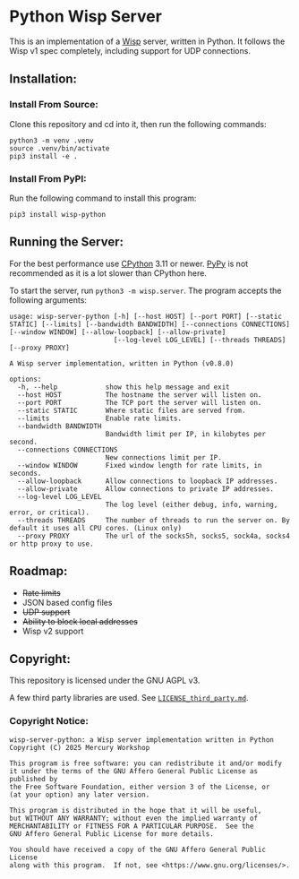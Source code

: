 # Python Wisp Server

This is an implementation of a [Wisp](https://github.com/MercuryWorkshop/wisp-protocol) server, written in Python. It follows the Wisp v1 spec completely, including support for UDP connections.

## Installation:
### Install From Source:
Clone this repository and cd into it, then run the following commands:
```
python3 -m venv .venv
source .venv/bin/activate
pip3 install -e .
```

### Install From PyPI:
Run the following command to install this program:
```
pip3 install wisp-python
```

## Running the Server:
For the best performance use [CPython](https://github.com/python/cpython) 3.11 or newer. [PyPy](https://github.com/pypy/pypy) is not recommended as it is a lot slower than CPython here. 

To start the server, run `python3 -m wisp.server`. The program accepts the following arguments:
```
usage: wisp-server-python [-h] [--host HOST] [--port PORT] [--static STATIC] [--limits] [--bandwidth BANDWIDTH] [--connections CONNECTIONS] [--window WINDOW] [--allow-loopback] [--allow-private]
                          [--log-level LOG_LEVEL] [--threads THREADS] [--proxy PROXY]

A Wisp server implementation, written in Python (v0.8.0)

options:
  -h, --help            show this help message and exit
  --host HOST           The hostname the server will listen on.
  --port PORT           The TCP port the server will listen on.
  --static STATIC       Where static files are served from.
  --limits              Enable rate limits.
  --bandwidth BANDWIDTH
                        Bandwidth limit per IP, in kilobytes per second.
  --connections CONNECTIONS
                        New connections limit per IP.
  --window WINDOW       Fixed window length for rate limits, in seconds.
  --allow-loopback      Allow connections to loopback IP addresses.
  --allow-private       Allow connections to private IP addresses.
  --log-level LOG_LEVEL
                        The log level (either debug, info, warning, error, or critical).
  --threads THREADS     The number of threads to run the server on. By default it uses all CPU cores. (Linux only)
  --proxy PROXY         The url of the socks5h, socks5, sock4a, socks4 or http proxy to use.
```

## Roadmap:
- ~~Rate limits~~
- JSON based config files
- ~~UDP support~~
- ~~Ability to block local addresses~~
- Wisp v2 support

## Copyright:
This repository is licensed under the GNU AGPL v3.

A few third party libraries are used. See [`LICENSE_third_party.md`](https://github.com/MercuryWorkshop/wisp-server-python/blob/main/LICENSE_third_party.md).

### Copyright Notice:
```
wisp-server-python: a Wisp server implementation written in Python
Copyright (C) 2025 Mercury Workshop

This program is free software: you can redistribute it and/or modify
it under the terms of the GNU Affero General Public License as published by
the Free Software Foundation, either version 3 of the License, or
(at your option) any later version.

This program is distributed in the hope that it will be useful,
but WITHOUT ANY WARRANTY; without even the implied warranty of
MERCHANTABILITY or FITNESS FOR A PARTICULAR PURPOSE.  See the
GNU Affero General Public License for more details.

You should have received a copy of the GNU Affero General Public License
along with this program.  If not, see <https://www.gnu.org/licenses/>.
```